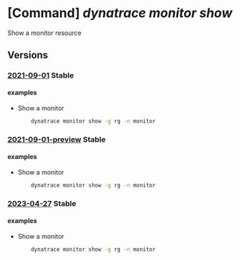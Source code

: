 # [Command] _dynatrace monitor show_

Show a monitor resource

## Versions

### [2021-09-01](/Resources/mgmt-plane/L3N1YnNjcmlwdGlvbnMve30vcmVzb3VyY2Vncm91cHMve30vcHJvdmlkZXJzL2R5bmF0cmFjZS5vYnNlcnZhYmlsaXR5L21vbml0b3JzL3t9/2021-09-01.xml) **Stable**

<!-- mgmt-plane /subscriptions/{}/resourcegroups/{}/providers/dynatrace.observability/monitors/{} 2021-09-01 -->

#### examples

- Show a monitor
    ```bash
        dynatrace monitor show -g rg -n monitor
    ```

### [2021-09-01-preview](/Resources/mgmt-plane/L3N1YnNjcmlwdGlvbnMve30vcmVzb3VyY2Vncm91cHMve30vcHJvdmlkZXJzL2R5bmF0cmFjZS5vYnNlcnZhYmlsaXR5L21vbml0b3JzL3t9/2021-09-01-preview.xml) **Stable**

<!-- mgmt-plane /subscriptions/{}/resourcegroups/{}/providers/dynatrace.observability/monitors/{} 2021-09-01-preview -->

#### examples

- Show a monitor
    ```bash
        dynatrace monitor show -g rg -n monitor
    ```

### [2023-04-27](/Resources/mgmt-plane/L3N1YnNjcmlwdGlvbnMve30vcmVzb3VyY2Vncm91cHMve30vcHJvdmlkZXJzL2R5bmF0cmFjZS5vYnNlcnZhYmlsaXR5L21vbml0b3JzL3t9/2023-04-27.xml) **Stable**

<!-- mgmt-plane /subscriptions/{}/resourcegroups/{}/providers/dynatrace.observability/monitors/{} 2023-04-27 -->

#### examples

- Show a monitor
    ```bash
        dynatrace monitor show -g rg -n monitor
    ```

